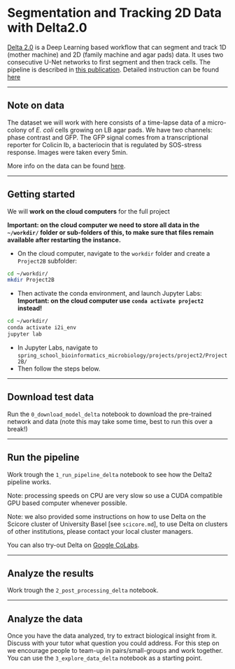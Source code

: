 # Segmentation and Tracking 2D Data with Delta2.0

[Delta 2.0](https://gitlab.com/dunloplab/delta) is a Deep Learning based workflow that can segment and track 1D (mother machine) and 2D (family machine and agar pads) data. It uses two consecutive U-Net networks to first segment and then track cells. The pipeline is described in [this publication](https://doi.org/10.1371/journal.pcbi.1009797). Detailed instruction can be found [here](https://delta.readthedocs.io/en/latest/index.html)

---

## Note on data

The dataset we will work with here consists of a time-lapse data of a micro-colony of *E. coli* cells growing on LB agar pads. We have two channels: phase contrast and GFP. The GFP signal comes from a transcriptional reporter for Colicin Ib, a bacteriocin that is regulated by SOS-stress response. Images were taken every 5min.

More info on the data can be found [here](https://doi.org/10.1016/j.cels.2018.03.009).

---

## Getting started

We will **work on the cloud computers** for the full project

**Important: on the cloud computer we need to store all data in the `~/workdir/` folder or sub-folders of this, to make sure that files remain available after restarting the instance.**

- On the cloud computer, navigate to the `workdir` folder and create a `Project2B` subfolder:

```bash
cd ~/workdir/
mkdir Project2B
```

- Then activate the conda environment, and launch Jupyter Labs:  
**Important: on the cloud computer use `conda activate project2` instead!**

```bash
cd ~/workdir/
conda activate i2i_env
jupyter lab
```

- In Jupyter Labs, navigate to `spring_school_bioinformatics_microbiology/projects/project2/Project2B/`
- Then follow the steps below.

---

## Download test data

Run the `0_download_model_delta` notebook to download the pre-trained network and data (note this may take some time, best to run this over a break!)

---

## Run the pipeline

Work trough the `1_run_pipeline_delta` notebook to see how the Delta2 pipeline works.

Note: processing speeds on CPU are very slow so use a CUDA compatible GPU based computer whenever possible.

Note: we also provided some instructions on how to use Delta on the Scicore cluster of University Basel [see `scicore.md`], to use Delta on clusters of other institutions, please contact your local cluster managers.

You can also try-out Delta on [Google CoLabs](https://colab.research.google.com/drive/1UL9oXmcJFRBAm0BMQy_DMKg4VHYGgtxZ).

---

## Analyze the results

Work trough the `2_post_processing_delta` notebook.

---

## Analyze the data

Once you have the data analyzed, try to extract biological insight from it. Discuss with your tutor what question you could address. For this step on we encourage people to team-up in pairs/small-groups and work together. You can use the `3_explore_data_delta` notebook as a starting point.
